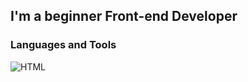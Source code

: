 ## I'm a beginner Front-end Developer

### Languages and Tools 
![HTML](https://img.shields.io/badge/-HTML-blue?style=for-the-badge&logo=HTML)